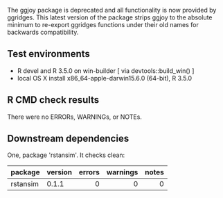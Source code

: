 The ggjoy package is deprecated and all functionality is now provided by ggridges. This latest version of the package strips ggjoy to the absolute minimum to re-export ggridges functions under their old names for backwards compatibility.

## Test environments
* R devel and R 3.5.0 on win-builder [ via devtools::build_win() ]
* local OS X install x86_64-apple-darwin15.6.0 (64-bit), R 3.5.0

## R CMD check results
There were no ERRORs, WARNINGs, or NOTEs.

## Downstream dependencies

One, package 'rstansim'. It checks clean:

|package  |version | errors| warnings| notes|
|:--------|:-------|------:|--------:|-----:|
|rstansim |0.1.1   |      0|        0|     0|
